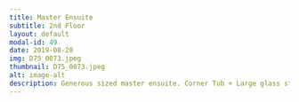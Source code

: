 ```yaml
---
title: Master Ensuite
subtitle: 2nd Floor
layout: default
modal-id: 49
date: 2019-08-20
img: D75_0073.jpeg
thumbnail: D75_0073.jpeg
alt: image-alt
description: Generous sized master ensuite. Corner Tub + Large glass standing shower.
---
```

